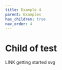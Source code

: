 ```yaml
---
title: Example 4
parent: Examples
has_children: true
nav_order: 4
---
```


# Child of test

LINK getting started svg
